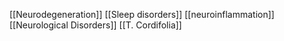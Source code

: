 [[Neurodegeneration]]
[[Sleep disorders]]
[[neuroinflammation]]
[[Neurological Disorders]]
[[T. Cordifolia]]
